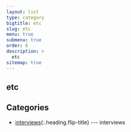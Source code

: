 ```yaml
---
layout: list
type: category
bigtitle: etc
slug: etc
menu: true
submenu: true
order: 6
description: >
  etc
sitemap: true
---
```


## etc

## Categories

* [interviews]{:.heading.flip-title} --- interviews  

[interviews]: /interviews/
